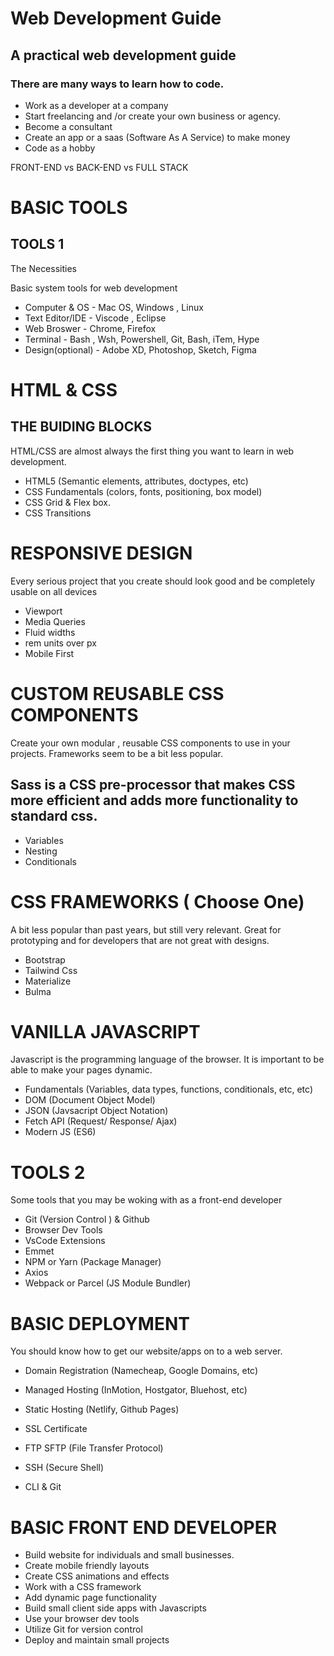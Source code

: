# Web Development Guide
## A practical web development guide



### There are many ways to learn how to code.

* Work as a developer at a company
* Start freelancing and /or create your own business or agency.
* Become a consultant
* Create an app or a saas (Software As A Service) to make  money
* Code as a hobby

 FRONT-END  vs BACK-END vs FULL STACK


# BASIC TOOLS

## TOOLS 1

The Necessities 

 Basic system tools for web development
 
 * Computer & OS -   Mac OS, Windows , Linux
 * Text Editor/IDE - Viscode , Eclipse
 * Web Broswer - Chrome, Firefox
 * Terminal - Bash , Wsh, Powershell,  Git, Bash, iTem, Hype
 * Design(optional) - Adobe XD, Photoshop, Sketch, Figma
 
 
 # HTML & CSS
 ## THE BUIDING BLOCKS
 
 HTML/CSS are almost always the first thing you want to learn in web development.
 
 * HTML5 (Semantic elements, attributes, doctypes, etc)
 * CSS Fundamentals (colors, fonts, positioning, box model)
 * CSS Grid & Flex box.
 * CSS Transitions
 
 
 
 
 # RESPONSIVE DESIGN
 
 Every serious project that you create should look good and be completely usable on all devices
 
 * Viewport
 * Media Queries
 * Fluid widths
 * rem units over px
 * Mobile First
 
 
 
 # CUSTOM REUSABLE CSS COMPONENTS
 
 Create your own modular , reusable CSS components to use  in your projects.
 Frameworks seem to be a bit less popular.
 
 
 ## Sass is a CSS pre-processor that makes CSS more efficient and adds more functionality to standard css.
 
 * Variables
 * Nesting 
 * Conditionals
 
 
 
 # CSS FRAMEWORKS ( Choose One)
 
 A bit less popular than past years, but still very relevant. Great for prototyping and for developers that are not great with designs.
 
 * Bootstrap 
 * Tailwind Css
 * Materialize
 * Bulma
 
 
 
 # VANILLA JAVASCRIPT

Javascript is the programming language of the browser. It is important to be able to make your pages dynamic.
 
 * Fundamentals (Variables, data types, functions, conditionals, etc, etc)
 * DOM (Document Object Model)
 * JSON (Javsacript Object Notation)
 * Fetch API (Request/ Response/ Ajax)
 * Modern JS (ES6)
 
 
 
 # TOOLS 2
 
 Some tools that you may be woking with as a front-end developer
 
 * Git (Version Control ) & Github
 * Browser Dev Tools
 * VsCode Extensions
 * Emmet
 * NPM or Yarn (Package Manager)
 * Axios
 * Webpack or Parcel (JS Module Bundler)



# BASIC DEPLOYMENT

You should know how to get our website/apps on to a web server.

* Domain Registration (Namecheap, Google Domains, etc)
* Managed Hosting (InMotion, Hostgator, Bluehost, etc)

* Static Hosting (Netlify, Github Pages)
* SSL Certificate

* FTP SFTP (File Transfer Protocol)
* SSH (Secure Shell)
* CLI & Git
 
 
 
 
# BASIC FRONT END DEVELOPER 
 
* Build  website for individuals and small businesses.
* Create mobile friendly layouts
* Create CSS animations and effects
* Work with a CSS framework
* Add dynamic page functionality
* Build small client side apps with Javascripts
* Use your browser dev tools
* Utilize Git for version control
* Deploy and maintain small projects
